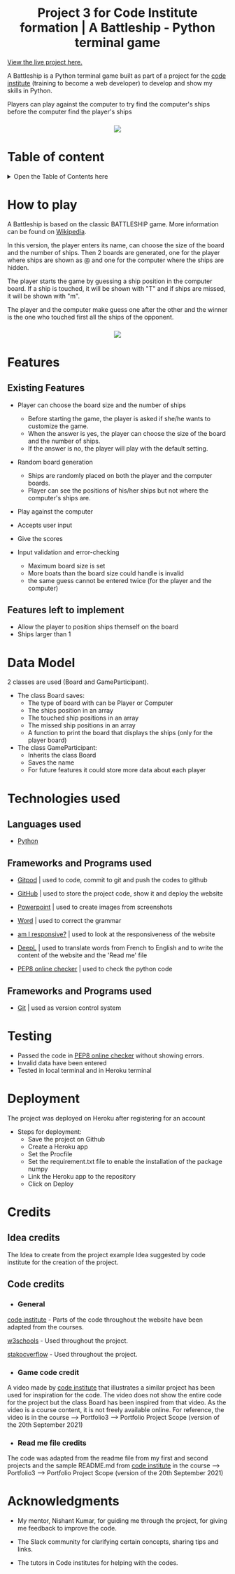 <h1 align="center"> Project 3 for Code Institute formation | A Battleship - Python terminal game</h1>


[View the live project here.](https://battleships-laure.herokuapp.com/)

A Battleship is a Python terminal game built as part of a project for the [code institute](https://codeinstitute.net/) (training to become a web developer) to develop and show my skills in Python. 

Players can play against the computer to try find the computer's ships before the computer find the player's ships

<h3 align="center"><img src="pictures-read-me/main.png"></h3>

# Table of content
<details>
<summary>Open the Table of Contents here</summary>

- [How to play](#how-to-play)
- [Features](#features)
- [Data Model](#data-model)
- [Technologies used](#technologies-used)
- [Testing](#testing)
- [Deployment](#deployment)
- [Credits](#credits)
- [Acknowledgments](#acknowlegments)

</details>

# How to play
A Battleship is based on the classic BATTLESHIP game. More information can be found on [Wikipedia](https://en.wikipedia.org/wiki/Battleship_(game)).

In this version, the player enters its name, can choose the size of the board and the number of ships. Then 2 boards are generated, one for the player where ships are shown as @ and one for the computer where the ships are hidden.

The player starts the game by guessing a ship position in the computer board. If a ship is touched, it will be shown with "T" and if ships are missed, it will be shown with "m".

The player and the computer make guess one after the other and the winner is the one who touched first all the ships of the opponent.

<h3 align="center"><img src="pictures-read-me/start.png"></h3>


# Features
## Existing Features
- Player can choose the board size and the number of ships
    - Before starting the game, the player is asked if she/he wants to customize the game. 
    - When the answer is yes, the player can choose the size of the board and the number of ships. 
    - If the answer is no, the player will play with the default setting.

- Random board generation
    - Ships are randomly placed on both the player and the computer boards.
    - Player can see the positions of his/her ships but not where the computer's ships are.
- Play against the computer
- Accepts user input
- Give the scores
- Input validation and error-checking
    - Maximum board size is set
    - More boats than the board size could handle is invalid
    - the same guess cannot be entered twice (for the player and the computer)

## Features left to implement
- Allow the player to position ships themself on the board
- Ships larger than 1

# Data Model
2 classes are used (Board and GameParticipant).

- The class Board saves:
    - The type of board with can be Player or Computer
    - The ships position in an array
    - The touched ship positions in an array
    - The missed ship positions in an array
    - A function to print the board that displays the ships (only for the player board)
- The class GameParticipant:
    - Inherits the class Board
    - Saves the name
    - For future features it could store more data about each player

# Technologies used
## Languages used
- [Python](https://en.wikipedia.org/wiki/Python_(programming_language))

## Frameworks and Programs used
- [Gitpod](https://gitpod.io/workspaces) | used to code, commit to git and push the codes to github

- [GitHub](https://github.com/) | used to store the project code, show it and deploy the website

- [Powerpoint](https://simple.wikipedia.org/wiki/Microsoft_PowerPoint) | used to create images from screenshots

- [Word](https://en.wikipedia.org/wiki/Microsoft_Word) | used to correct the grammar

- [am I responsive?](http://ami.responsivedesign.is/) | used to look at the responsiveness of the website 

- [DeepL](https://www.deepl.com/) | used to translate words from French to English and to write the content of the website and the 'Read me' file

- [PEP8 online checker](http://pep8online.com/checkresult) | used to check the python code

## Frameworks and Programs used
- [Git](https://git-scm.com/) | used as version control system

# Testing
- Passed the code in [PEP8 online checker](http://pep8online.com/checkresult) without showing errors.
- Invalid data have been entered
- Tested in local terminal and in Heroku terminal


# Deployment
The project was deployed on Heroku after registering for an account
- Steps for deployment:
    - Save the project on Github
    - Create a Heroku app
    - Set the Procfile
    - Set the requirement.txt file to enable the installation of the package numpy
    - Link the Heroku app to the repository
    - Click on Deploy


# Credits
## Idea credits
The Idea to create from the project example Idea suggested by code institute for the creation of the project. 

## Code credits
- ### General
[code institute](https://codeinstitute.net/) - Parts of the code throughout the website have been adapted from the courses.

[w3schools](https://www.w3schools.com/) - Used throughout the project.

[stakocverflow](https://stakocverflow.com/) - Used throughout the project.

- ### Game code credit
A video made by [code institute](https://codeinstitute.net/) that illustrates a similar project has been used for inspiration for the code. The video does not show the entire code for the project but the class Board has been inspired from that video. As the video is a course content, it is not freely available online. For reference, the video is in the course --> Portfolio3 --> Portfolio Project Scope (version of the 20th September 2021)

- ### Read me file credits
The code was adapted from the readme file from my first and second projects and the sample README.md from [code institute](https://codeinstitute.net/) in the  course --> Portfolio3 --> Portfolio Project Scope (version of the 20th September 2021)

# Acknowledgments
- My mentor, Nishant Kumar, for guiding me through the project, for giving me feedback to improve the code.

- The Slack community for clarifying certain concepts, sharing tips and links.

- The tutors in Code institutes for helping with the codes.

